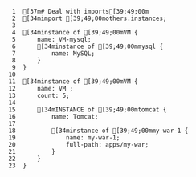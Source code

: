      1	[37m# Deal with imports[39;49;00m
     2	[34mimport [39;49;00mothers.instances;
     3
     4	[34minstance of [39;49;00mVM {
     5		name: VM-mysql;
     6		[34minstance of [39;49;00mmysql {
     7			name: MySQL;
     8		}
     9	}
    10
    11	[34minstance of [39;49;00mVM {
    12		name: VM ;
    13		count: 5;
    14
    15		[34mINSTANCE of [39;49;00mtomcat {
    16			name: Tomcat;
    17
    18			[34minstance of [39;49;00mmy-war-1 {
    19				name: my-war-1;
    20				full-path: apps/my-war;
    21			}
    22		}
    23	}
